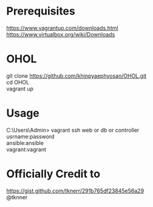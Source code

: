 # Prerequisites
https://www.vagrantup.com/downloads.html  
https://www.virtualbox.org/wiki/Downloads  

# OHOL
git clone https://github.com/khinpyaephyosan/OHOL.git \
cd OHOL \
vagrant up </br> 

# Usage
C:\Users\Admin> vagrant ssh web or db or controller  
usrname:password \
ansible:ansible  
vagrant:vagrant

# Officially Credit to
https://gist.github.com/tknerr/291b765df23845e56a29 \
@tknner

